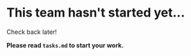 # This team hasn't started yet...

Check back later!

**Please read `tasks.md` to start your work.**

